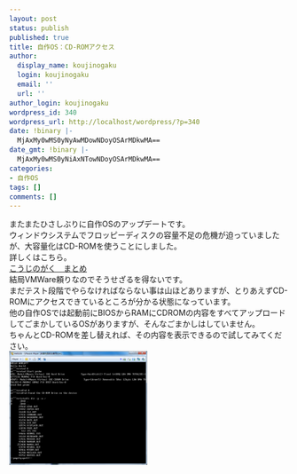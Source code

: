 ```yaml
---
layout: post
status: publish
published: true
title: 自作OS：CD-ROMアクセス
author:
  display_name: koujinogaku
  login: koujinogaku
  email: ''
  url: ''
author_login: koujinogaku
wordpress_id: 340
wordpress_url: http://localhost/wordpress/?p=340
date: !binary |-
  MjAxMy0wMS0yNyAwMDowNDoyOSArMDkwMA==
date_gmt: !binary |-
  MjAxMy0wMS0yNiAxNTowNDoyOSArMDkwMA==
categories:
- 自作OS
tags: []
comments: []
---
```

<p>またまたひさしぶりに自作OSのアップデートです。<br />
ウィンドウシステムでフロッピーディスクの容量不足の危機が迫っていましたが、大容量化はCD-ROMを使うことにしました。<br />
詳しくはこちら。<br />
<a href="http://koujinogaku.wiki.fc2.com/" target="_blank" title="こうじのがく まとめ">こうじのがく　まとめ</a><br />
結局VMWare頼りなのでそうせざるを得ないです。<br />
まだテスト段階でやらなければならない事は山ほどありますが、とりあえずCD-ROMにアクセスできているところが分かる状態になっています。<br />
他の自作OSでは起動前にBIOSからRAMにCDROMの内容をすべてアップロードしてごまかしているOSがありますが、そんなごまかしはしていません。<br />
ちゃんとCD-ROMを差し替えれば、その内容を表示できるので試してみてください。<br />
<a href="/blog/img/helloscreenshot20130126.png" target="_blank"><img src="/blog/img/helloscreenshot20130126s.png" alt="helloscreenshot20130126.png" border="0" width="249" height="205" /></a></p>
